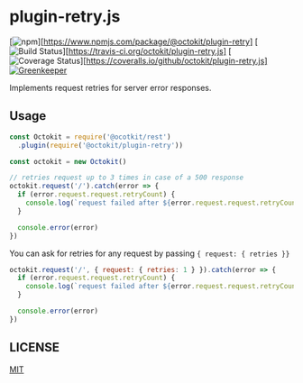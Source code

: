 # plugin-retry.js

[![npm](https://img.shields.io/npm/v/@octokit/plugin-retry.svg)][https://www.npmjs.com/package/@octokit/plugin-retry]
[![Build Status](https://travis-ci.org/octokit/plugin-retry.js.svg?branch=beta)][https://travis-ci.org/octokit/plugin-retry.js]
[![Coverage Status](https://img.shields.io/coveralls/github/octokit/plugin-retry.js/beta.svg)][https://coveralls.io/github/octokit/plugin-retry.js]
[![Greenkeeper](https://badges.greenkeeper.io/octokit/plugin-retry.js.svg)](https://greenkeeper.io/)

Implements request retries for server error responses.

## Usage

```js
const Octokit = require('@ocotkit/rest')
  .plugin(require('@octokit/plugin-retry'))

const octokit = new Octokit()

// retries request up to 3 times in case of a 500 response
octokit.request('/').catch(error => {
  if (error.request.request.retryCount) {
    console.log(`request failed after ${error.request.request.retryCount} retries`)
  }

  console.error(error)
})
```

You can ask for retries for any request by passing `{ request: { retries }}`

```js
octokit.request('/', { request: { retries: 1 } }).catch(error => {
  if (error.request.request.retryCount) {
    console.log(`request failed after ${error.request.request.retryCount} retries`)
  }

  console.error(error)
})
```

## LICENSE

[MIT](LICENSE)
